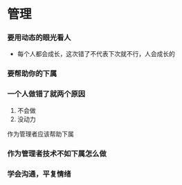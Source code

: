 # 管理

### 要用动态的眼光看人

*   每个人都会成长，这次错了不代表下次就不行，人会成长的

### 要帮助你的下属

### 一个人做错了就两个原因

1.  不会做
2.  没动力

作为管理者应该帮助下属

### 作为管理者技术不如下属怎么做

### 学会沟通，平复情绪
